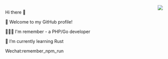 <img align="right" src="https://github-readme-stats.vercel.app/api?username=wuqinqiang&show_icons=true&icon_color=805AD5&text_color=718096&bg_color=ffffff&hide_title=true" />

Hi there 👋


🎉 Welcome to my GitHub profile!

👨🏻‍💻 I'm remember - a PHP/Go developer

🌱 I’m currently learning Rust

Wechat:remember_npm_run






